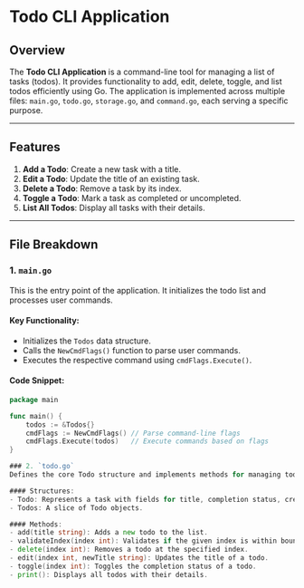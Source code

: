 # Todo CLI Application

## Overview
The **Todo CLI Application** is a command-line tool for managing a list of tasks (todos). It provides functionality to add, edit, delete, toggle, and list todos efficiently using Go. The application is implemented across multiple files: `main.go`, `todo.go`, `storage.go`, and `command.go`, each serving a specific purpose.

---

## Features
1. **Add a Todo**: Create a new task with a title.
2. **Edit a Todo**: Update the title of an existing task.
3. **Delete a Todo**: Remove a task by its index.
4. **Toggle a Todo**: Mark a task as completed or uncompleted.
5. **List All Todos**: Display all tasks with their details.

---

## File Breakdown

### 1. `main.go`
This is the entry point of the application. It initializes the todo list and processes user commands.

#### Key Functionality:
- Initializes the `Todos` data structure.
- Calls the `NewCmdFlags()` function to parse user commands.
- Executes the respective command using `cmdFlags.Execute()`.

#### Code Snippet:
```go
package main

func main() {
    todos := &Todos{}
    cmdFlags := NewCmdFlags() // Parse command-line flags
    cmdFlags.Execute(todos)   // Execute commands based on flags
}

### 2. `todo.go`
Defines the core Todo structure and implements methods for managing todos.

#### Structures:
- Todo: Represents a task with fields for title, completion status, creation time, and completion time.
- Todos: A slice of Todo objects.

#### Methods:
- add(title string): Adds a new todo to the list.
- validateIndex(index int): Validates if the given index is within bounds.
- delete(index int): Removes a todo at the specified index.
- edit(index int, newTitle string): Updates the title of a todo.
- toggle(index int): Toggles the completion status of a todo.
- print(): Displays all todos with their details.
